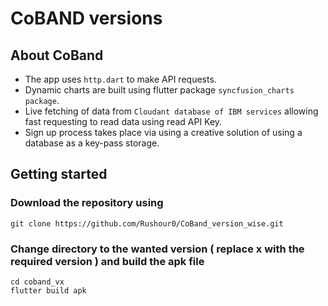 # CoBAND versions


## About CoBand

- The app uses ```http.dart``` to make API requests.
- Dynamic charts are built using flutter package ```syncfusion_charts package```.
- Live fetching of data from ```Cloudant database of IBM services``` allowing fast requesting to read data using read API Key.
- Sign up process takes place via using a creative solution of using a database as a key-pass storage.


## Getting started

### Download the repository using 
```
git clone https://github.com/Rushour0/CoBand_version_wise.git
```

### Change directory to the wanted version ( replace x with the required version ) and build the apk file
```
cd coband_vx
flutter build apk
```

